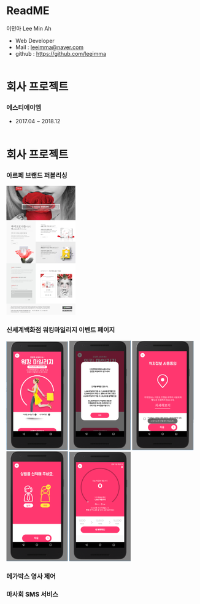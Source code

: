 # ReadME

이민아 Lee Min Ah

- Web Developer
- Mail : leeimma@naver.com
- github : https://github.com/leeimma
 <br /> <br />
 
# 회사 프로젝트
### 에스티에이엠
* 2017.04 ~ 2018.12
 <br /> <br />
 
# 회사 프로젝트
### 아르페 브랜드 퍼블리싱
 <img src="image/artpe/01_main.jpg" width="180"/> 


### 신세계백화점 워킹마일리지 이벤트 페이지
<img src="image/working/00_sub.PNG" width="160"/> <img src="image/working/01_sub.PNG" width="160"/> <img src="image/working/02_sub.PNG" width="160"/> <img src="image/working/03_sub.PNG" width="160"/> <img src="image/working/04_sub.PNG" width="160"/> 


### 메가박스 영사 제어

### 마사회 SMS 서비스


